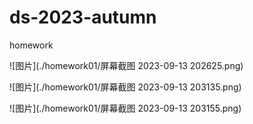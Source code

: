 # ds-2023-autumn
homework


![图片](./homework01/屏幕截图 2023-09-13 202625.png)


![图片](./homework01/屏幕截图 2023-09-13 203135.png)


![图片](./homework01/屏幕截图 2023-09-13 203155.png)

